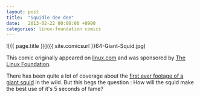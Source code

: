 ```yaml
---
layout: post
title:  "Squidle dee dee"
date:   2013-02-22 00:00:00 +0900
categories: linux-foundation comics
---
```


![{{ page.title }}]({{ site.comicsurl }}64-Giant-Squid.jpg)

This comic originally appeared on [linux.com](https://www.linux.com) and was sponsored by [The Linux Foundation](https://www.linuxfoundation.org/).


There has been quite a lot of coverage about the [first ever footage of a giant squid](http://www.usatoday.com/story/tech/sciencefair/2013/01/24/giant-squid-discovery/1861451/) in the wild. But this begs the question : How will the squid make the best use of it's 5 seconds of fame?
